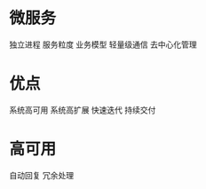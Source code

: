 微服务
===================

独立进程
服务粒度
业务模型
轻量级通信
去中心化管理

优点
===================

系统高可用
系统高扩展
快速迭代
持续交付

高可用
===================
自动回复
冗余处理


